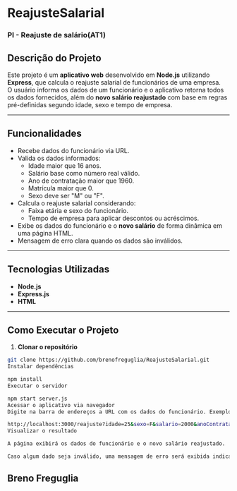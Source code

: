 # ReajusteSalarial
### PI - Reajuste de salário(AT1) 

## Descrição do Projeto
Este projeto é um **aplicativo web** desenvolvido em **Node.js** utilizando **Express**, que calcula o reajuste salarial de funcionários de uma empresa.  
O usuário informa os dados de um funcionário e o aplicativo retorna todos os dados fornecidos, além do **novo salário reajustado** com base em regras pré-definidas segundo idade, sexo e tempo de empresa.

---

## Funcionalidades
- Recebe dados do funcionário via URL.
- Valida os dados informados:
  - Idade maior que 16 anos.
  - Salário base como número real válido.
  - Ano de contratação maior que 1960.
  - Matrícula maior que 0.
  - Sexo deve ser "M" ou "F".
- Calcula o reajuste salarial considerando:
  - Faixa etária e sexo do funcionário.
  - Tempo de empresa para aplicar descontos ou acréscimos.
- Exibe os dados do funcionário e o **novo salário** de forma dinâmica em uma página HTML.
- Mensagem de erro clara quando os dados são inválidos.

---

## Tecnologias Utilizadas
- **Node.js**
- **Express.js**
- **HTML**

---

## Como Executar o Projeto

1. **Clonar o repositório**
```bash
git clone https://github.com/brenofreguglia/ReajusteSalarial.git
Instalar dependências

npm install
Executar o servidor

npm start server.js
Acessar o aplicativo via navegador
Digite na barra de endereços a URL com os dados do funcionário. Exemplo:

http://localhost:3000/reajuste?idade=25&sexo=F&salario=2000&anoContratacao=2018&matricula=12345
Visualizar o resultado

A página exibirá os dados do funcionário e o novo salário reajustado.

Caso algum dado seja inválido, uma mensagem de erro será exibida indicando as regras a serem seguidas.
````
## Breno Freguglia
